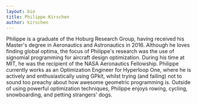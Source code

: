 ```yaml
---
layout: bio
title: Philippe Kirschen 
author: kirschen
---
```


Philippe is a graduate of the Hoburg Research Group, having received his
Master's degree in Aeronautics and Astronautics in 2016. Although he loves
finding global optima, the focus of Philippe's  research was the use of
signomial programming for aircraft design optimization.  During his time at
MIT, he was the recipient of the NASA Aeronautics Fellowship. Philippe
currently works as an Optimization Engineer for Hyperloop One, where he is
actively and enthusiastically using GPkit, whilst trying (and failing) not to
sound too preachy about how awesome geometric programming is.  Outside of using
powerful optimization techniques, Philippe enjoys rowing, cycling,
snowboarding, and petting strangers' dogs.
